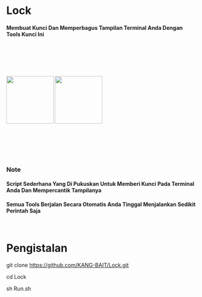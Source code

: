 # Lock
<h4>Membuat Kunci Dan Memperbagus Tampilan Terminal Anda Dengan Tools Kunci Ini
<br>
<br><br><br><br><br><br>
<img src="https://k.top4top.io/p_190843mr21.jpg" width="125">
<img src="https://j.top4top.io/p_1908udn8g0.jpg" width="125">
<br><br><br><br><br><br>
<h3>Note
<h4>Script Sederhana Yang Di Pukuskan Untuk Memberi Kunci Pada Terminal Anda Dan Mempercantik Tampilanya
<h4>Semua Tools Berjalan Secara Otomatis Anda Tinggal Menjalankan Sedikit Perintah Saja
<br><br><br>

# Pengistalan

git clone https://github.com/KANG-BAIT/Lock.git

cd Lock

sh Run.sh

